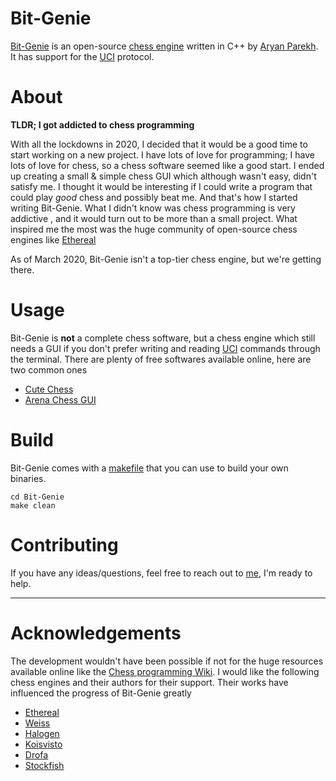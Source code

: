 # Bit-Genie
[Bit-Genie](https://github.com/Aryan1508/Bit-Genie "Bit-Genie") is an open-source [chess engine](https://en.wikipedia.org/wiki/Chess_engine "chess engine") written in C++ by [Aryan Parekh](https://github.com/Aryan1508 "Aryan Parekh"). It has support for the [UCI](https://en.wikipedia.org/wiki/Universal_Chess_Interface) protocol.

# About
**TLDR; I got addicted to chess programming**

With  all the lockdowns in 2020, I decided that it would be a good time to start working on a new project. I have lots of love for programming; I have lots of love for chess, so a chess software seemed like a good start. I ended up creating a small & simple chess GUI which although wasn't easy, didn't satisfy me. I thought it would be interesting if I could write a program that could play *good* chess  and possibly beat me. And that's how I started writing Bit-Genie.  What I didn't know was chess programming is very addictive , and it would turn out to be more than a small project.  What inspired me the most was the huge community of open-source chess engines like [Ethereal](https://github.com/AndyGrant/Ethereal "Ethereal")

As of March 2020, Bit-Genie isn't a top-tier chess engine, but we're getting there.

# Usage
Bit-Genie is **not** a complete chess software, but a chess engine which still needs a GUI if you don't prefer writing and reading [UCI](https://en.wikipedia.org/wiki/Universal_Chess_Interface "UCI") commands through the terminal. There are plenty of free softwares available online, here are two common ones
- [Cute Chess](https://github.com/cutechess/cutechess "Cute Chess")
- [Arena Chess GUI](http://www.playwitharena.de/)


# Build 
Bit-Genie comes with a [makefile](https://github.com/Aryan1508/Bit-Genie/blob/master/Bit-Genie/makefile "makefile") that you can use to build your own binaries. 

```
cd Bit-Genie
make clean 
```

# Contributing

If you have any ideas/questions, feel free to reach out to [me](aryanparekh1508@gmail.com), I'm ready to help. 

-------------

# Acknowledgements

The development wouldn't have been possible if not for the huge resources available online like the [Chess programming Wiki](https://www.chessprogramming.org/Main_Page "Chess Programming Wiki"). I would like the following chess engines and their authors for their support. Their works have influenced the progress of Bit-Genie greatly
 - [Ethereal](https://github.com/AndyGrant/Ethereal)
 - [Weiss](https://github.com/TerjeKir/weiss)
 - [Halogen](https://github.com/KierenP/Halogen)
 - [Koisvisto](https://github.com/Luecx/Koivisto)
 - [Drofa](https://github.com/justNo4b/Drofa)
 - [Stockfish](https://github.com/official-stockfish/Stockfish)

